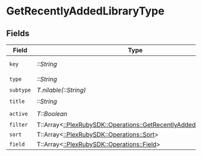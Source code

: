 # GetRecentlyAddedLibraryType


## Fields

| Field                                                                                                                          | Type                                                                                                                           | Required                                                                                                                       | Description                                                                                                                    | Example                                                                                                                        |
| ------------------------------------------------------------------------------------------------------------------------------ | ------------------------------------------------------------------------------------------------------------------------------ | ------------------------------------------------------------------------------------------------------------------------------ | ------------------------------------------------------------------------------------------------------------------------------ | ------------------------------------------------------------------------------------------------------------------------------ |
| `key`                                                                                                                          | *::String*                                                                                                                     | :heavy_check_mark:                                                                                                             | N/A                                                                                                                            | /library/sections/2/all?type=2                                                                                                 |
| `type`                                                                                                                         | *::String*                                                                                                                     | :heavy_check_mark:                                                                                                             | N/A                                                                                                                            | filter                                                                                                                         |
| `subtype`                                                                                                                      | *T.nilable(::String)*                                                                                                          | :heavy_minus_sign:                                                                                                             | N/A                                                                                                                            | clip                                                                                                                           |
| `title`                                                                                                                        | *::String*                                                                                                                     | :heavy_check_mark:                                                                                                             | N/A                                                                                                                            | TV Shows                                                                                                                       |
| `active`                                                                                                                       | *T::Boolean*                                                                                                                   | :heavy_check_mark:                                                                                                             | N/A                                                                                                                            | false                                                                                                                          |
| `filter`                                                                                                                       | T::Array<[::PlexRubySDK::Operations::GetRecentlyAddedLibraryFilter](../../models/operations/getrecentlyaddedlibraryfilter.md)> | :heavy_minus_sign:                                                                                                             | N/A                                                                                                                            |                                                                                                                                |
| `sort`                                                                                                                         | T::Array<[::PlexRubySDK::Operations::Sort](../../models/operations/sort.md)>                                                   | :heavy_minus_sign:                                                                                                             | N/A                                                                                                                            |                                                                                                                                |
| `field`                                                                                                                        | T::Array<[::PlexRubySDK::Operations::Field](../../models/operations/field.md)>                                                 | :heavy_minus_sign:                                                                                                             | N/A                                                                                                                            |                                                                                                                                |